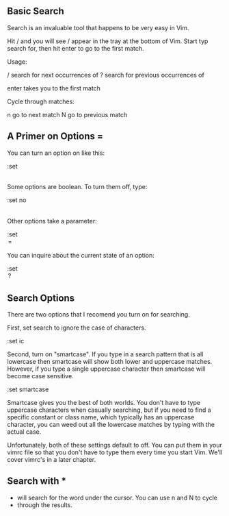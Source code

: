 ## Basic Search

Search is an invaluable tool that happens to be very easy in Vim.

Hit / and you will see / appear in the tray at the bottom of Vim. Start typ
search for, then hit enter to go to the first match.

Usage:

/<string> search for next occurrences of <string>
?<string> search for previous occurrences of <string>

enter takes you to the first match

Cycle through matches:

n go to next match
N go to previous match


## A Primer on Options =

You can turn an option on like this:

:set <option>

Some options are boolean. To turn them off, type:

:set no<option>

Other options take a parameter:

:set <option>=<parameter>

You can inquire about the current state of an option:

:set <option>?


## Search Options

There are two options that I recomend you turn on for searching.

First, set search to ignore the case of characters.

:set ic

Second, turn on "smartcase". If you type in a search pattern that is all
lowercase then smartcase will show both lower and uppercase matches.
However, if you type a single uppercase character then smartcase will
become case sensitive.

:set smartcase

Smartcase gives you the best of both worlds. You don't have to type
uppercase characters when casually searching, but if you need to find a
specific constant or class name, which typically has an uppercase
character, you can weed out all the lowercase matches by typing with the
actual case.

Unfortunately, both of these settings default to off. You can put them in
your vimrc file so that you don't have to type them every time you start
Vim. We'll cover vimrc's in a later chapter.


## Search with *

* will search for the word under the cursor. You can use n and N to cycle
* through the results.
